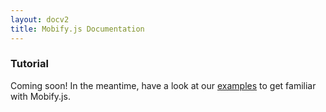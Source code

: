 ```yaml
---
layout: docv2
title: Mobify.js Documentation
---
```


### Tutorial

Coming soon! In the meantime, have a look at our [examples](/mobifyjs/v2/examples/)
to get familiar with Mobify.js.
